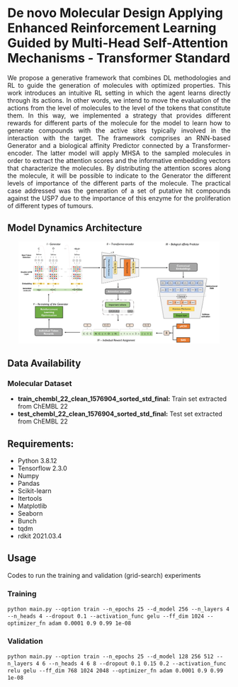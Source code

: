 # De novo Molecular Design Applying Enhanced Reinforcement Learning Guided by Multi-Head Self-Attention Mechanisms - Transformer Standard

<p align="justify"> We propose a generative framework that combines DL methodologies and RL to guide the generation of molecules with optimized properties. This work introduces an intuitive RL setting in which the agent learns directly through its actions. In other words, we intend to move the evaluation of the actions from the level of molecules to the level of the tokens that constitute them. In this way, we implemented a strategy that provides different rewards for different parts of the molecule for the model to learn how to generate compounds with the active sites typically involved in the interaction with the target. The framework comprises an RNN-based Generator and a biological affinity Predictor connected by a Transformer-encoder. The latter model will apply MHSA to the sampled molecules in order to extract the attention scores and the informative embedding vectors that characterize the molecules. By distributing the attention scores along the molecule, it will be possible to indicate to the Generator the different levels of importance of the different parts of the molecule. The practical case addressed was the generation of a set of putative hit compounds against the USP7 due to the importance of this enzyme for the proliferation of different types of tumours. </p>


## Model Dynamics Architecture
<p align="center"><img src="/figures/figure1.jpg" width="90%" height="90%"/></p>

## Data Availability
### Molecular Dataset
- **train_chembl_22_clean_1576904_sorted_std_final:** Train set extracted from ChEMBL 22
- **test_chembl_22_clean_1576904_sorted_std_final:** Test set extracted from ChEMBL 22

## Requirements:
- Python 3.8.12
- Tensorflow 2.3.0
- Numpy 
- Pandas
- Scikit-learn
- Itertools
- Matplotlib
- Seaborn
- Bunch
- tqdm
- rdkit 2021.03.4

## Usage 
Codes to run the training and validation (grid-search) experiments
### Training
```
python main.py --option train --n_epochs 25 --d_model 256 --n_layers 4 --n_heads 4 --dropout 0.1 --activation_func gelu --ff_dim 1024 --optimizer_fn adam 0.0001 0.9 0.99 1e-08
```
### Validation
```
python main.py --option train --n_epochs 25 --d_model 128 256 512 --n_layers 4 6 --n_heads 4 6 8 --dropout 0.1 0.15 0.2 --activation_func relu gelu --ff_dim 768 1024 2048 --optimizer_fn adam 0.0001 0.9 0.99 1e-08
```

